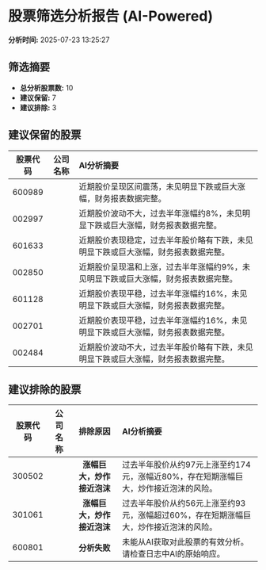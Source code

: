# 股票筛选分析报告 (AI-Powered)

**分析时间:** 2025-07-23 13:25:27

## 筛选摘要

- **总分析股票数:** 10
- **建议保留:** 7
- **建议排除:** 3

## 建议保留的股票

| 股票代码 | 公司名称 | AI分析摘要 |
|:---:|:---:|:---|
| 600989 |  | 近期股价呈现区间震荡，未见明显下跌或巨大涨幅，财务报表数据完整。 |
| 002997 |  | 近期股价波动不大，过去半年涨幅约8%，未见明显下跌或巨大涨幅，财务报表数据完整。 |
| 601633 |  | 近期股价表现稳定，过去半年股价略有下跌，未见明显下跌或巨大涨幅，财务报表数据完整。 |
| 002850 |  | 近期股价呈现温和上涨，过去半年涨幅约9%，未见明显下跌或巨大涨幅，财务报表数据完整。 |
| 601128 |  | 近期股价表现平稳，过去半年涨幅约16%，未见明显下跌或巨大涨幅，财务报表数据完整。 |
| 002701 |  | 近期股价表现平稳，过去半年涨幅约16%，未见明显下跌或巨大涨幅，财务报表数据完整。 |
| 002484 |  | 近期股价波动不大，过去半年股价略有下跌，未见明显下跌或巨大涨幅，财务报表数据完整。 |

## 建议排除的股票

| 股票代码 | 公司名称 | 排除原因 | AI分析摘要 |
|:---:|:---:|:---:|:---|
| 300502 |  | **涨幅巨大，炒作接近泡沫** | 过去半年股价从约97元上涨至约174元，涨幅近80%，存在短期涨幅巨大，炒作接近泡沫的风险。 |
| 301061 |  | **涨幅巨大，炒作接近泡沫** | 过去半年股价从约56元上涨至约93元，涨幅超过60%，存在短期涨幅巨大，炒作接近泡沫的风险。 |
| 600801 |  | **分析失败** | 未能从AI获取对此股票的有效分析。请检查日志中AI的原始响应。 |
